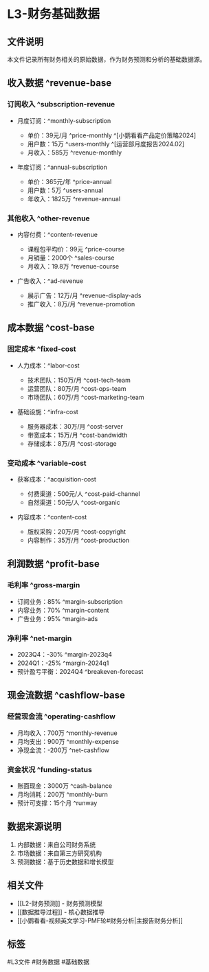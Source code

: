 # L3-财务基础数据

## 文件说明
本文件记录所有财务相关的原始数据，作为财务预测和分析的基础数据源。

## 收入数据 ^revenue-base
### 订阅收入 ^subscription-revenue
- 月度订阅：^monthly-subscription
  - 单价：39元/月 ^price-monthly ^[小鹦看看产品定价策略2024]
  - 用户数：15万 ^users-monthly ^[运营部月度报告2024.02]
  - 月收入：585万 ^revenue-monthly

- 年度订阅：^annual-subscription
  - 单价：365元/年 ^price-annual
  - 用户数：5万 ^users-annual
  - 年收入：1825万 ^revenue-annual

### 其他收入 ^other-revenue
- 内容付费：^content-revenue
  - 课程包平均价：99元 ^price-course
  - 月销量：2000个 ^sales-course
  - 月收入：19.8万 ^revenue-course

- 广告收入：^ad-revenue
  - 展示广告：12万/月 ^revenue-display-ads
  - 推广收入：8万/月 ^revenue-promotion

## 成本数据 ^cost-base
### 固定成本 ^fixed-cost
- 人力成本：^labor-cost
  - 技术团队：150万/月 ^cost-tech-team
  - 运营团队：80万/月 ^cost-ops-team
  - 市场团队：60万/月 ^cost-marketing-team

- 基础设施：^infra-cost
  - 服务器成本：30万/月 ^cost-server
  - 带宽成本：15万/月 ^cost-bandwidth
  - 存储成本：8万/月 ^cost-storage

### 变动成本 ^variable-cost
- 获客成本：^acquisition-cost
  - 付费渠道：500元/人 ^cost-paid-channel
  - 自然渠道：50元/人 ^cost-organic

- 内容成本：^content-cost
  - 版权采购：20万/月 ^cost-copyright
  - 内容制作：35万/月 ^cost-production

## 利润数据 ^profit-base
### 毛利率 ^gross-margin
- 订阅业务：85% ^margin-subscription
- 内容业务：70% ^margin-content
- 广告业务：95% ^margin-ads

### 净利率 ^net-margin
- 2023Q4：-30% ^margin-2023q4
- 2024Q1：-25% ^margin-2024q1
- 预计盈亏平衡：2024Q4 ^breakeven-forecast

## 现金流数据 ^cashflow-base
### 经营现金流 ^operating-cashflow
- 月均收入：700万 ^monthly-revenue
- 月均支出：900万 ^monthly-expense
- 净现金流：-200万 ^net-cashflow

### 资金状况 ^funding-status
- 账面现金：3000万 ^cash-balance
- 月均消耗：200万 ^monthly-burn
- 预计可支撑：15个月 ^runway

## 数据来源说明
1. 内部数据：来自公司财务系统
2. 市场数据：来自第三方研究机构
3. 预测数据：基于历史数据和增长模型

## 相关文件
- [[L2-财务预测]] - 财务预测模型
- [[数据推导过程]] - 核心数据推导
- [[小鹦看看-视频英文学习-PMF轮#财务分析|主报告财务分析]]

## 标签
#L3文件 #财务数据 #基础数据 